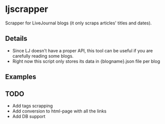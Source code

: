 # ljscrapper
Scrapper for LiveJournal blogs (it only scraps articles' titles and dates).

## Details
- Since LJ doesn't have a proper API, this tool can be useful if you are carefully reading some blogs.
- Right now this script only stores its data in {blogname}.json file per blog

## Examples


## TODO
- Add tags scrapping
- Add conversion to html-page with all the links
- Add DB support
